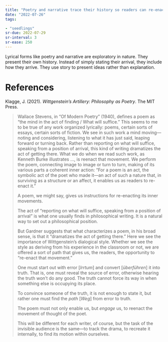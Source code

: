 ```yaml
---
title: "Poetry and narrative trace their history so readers can re-enact them"
date: "2022-07-26"
tags:

- "seedlings"
sr-due: 2022-07-29
sr-interval: 3
sr-ease: 250
---
```

Lyrical forms like poetry and narrative are exploratory in nature. They present their own history. Instead of simply stating their arrival, they include how they arrive. They use story to present ideas rather than explanation.

# References

Klagge, J. (2021). _Wittgenstein’s Artillery: Philosophy as Poetry_. The MIT Press.

>Wallace Stevens, in “Of Modern Poetry” (1940), defines a poem as “the mind in the act of finding / What will suffice.” This seems to me to be true of any work organized lyrically: poems, certain sorts of essays, certain sorts of fiction. We see in such work a mind moving—noting and considering, listening to what it has just said, leaping forward or turning back. Rather than reporting on what will suffice, speaking from a position of arrival, this kind of writing dramatizes the act of getting there. What we do when we read such work, as Kenneth Burke illustrates …, is reenact that movement. We perform the poem, connecting image to image or turn to turn, making of its various parts a coherent inner action: “For a poem is an act, the symbolic act of the poet who made it—an act of such a nature that, in surviving as a structure or an affect, it enables us as readers to re-enact it.”
>
>A poem, we might say, gives us instructions for re-enacting its inner movements.
>
>The act of “reporting on what will suffice, speaking from a position of arrival” is what one usually finds in philosophical writing. It is a natural way to set out a philosophical position.
>
>But Gardner suggests that what characterizes a poem, in his broad sense, is that it “dramatizes the act of getting there.” Here we see the importance of Wittgenstein’s dialogical style. Whether we see the style as deriving from his experience in the classroom or not, we are offered a sort of path that gives us, the readers, the opportunity to “re-enact that movement.”
>
>One must start out with error [_Irrtum_] and convert [_überführen_] it into truth.
>That is, one must reveal the source of error, otherwise hearing the truth won’t do any good. The truth cannot force its way in when something else is occupying its place.
>
>To convince someone of the truth, it is not enough to state it, but rather one must find the _path_ [_Weg_] from error to truth.
>
>The poem must not only enable us, but _engage_ us, to reenact the movement of thought of the poet.
>
>This will be different for each writer, of course, but the task of the invisible audience is the same—to track the drama, to recreate it internally, to find its motion within ourselves.